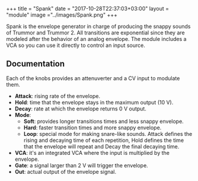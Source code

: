 +++
title = "Spank"
date = "2017-10-28T22:37:03+03:00"
layout = "module"
image ="../images/Spank.png"
+++

Spank is the envelope generator in charge of producing the snappy sounds of Trummor and Trummor 2. All transitions are exponential since they are modeled after the behavior of an analog envelope. The module includes a VCA so you can use it directly to control an input source.

## Documentation

Each of the knobs provides an attenuverter and a CV input to modulate them.

- **Attack**: rising rate of the envelope.
- **Hold**: time that the envelope stays in the maximum output (10 V).
- **Decay**: rate at which the envelope returns 0 V output.
- **Mode**:
   - **Soft**: provides longer transitions times and less snappy envelope.
   - **Hard**: faster transition times and more snappy envelope.
   - **Loop**: special mode for making snare-like sounds. Attack defines the rising and decaying time of each repetition, Hold defines the time that the envelope will repeat and Decay the final decaying time.
- **VCA**: it's an integrated VCA where the input is multiplied by the envelope.
- **Gate**: a signal larger than 2 V will trigger the envelope.
- **Out**: actual output of the envelope signal.



